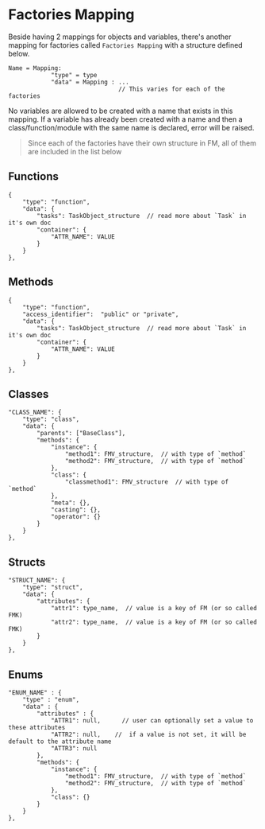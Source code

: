 # Factories Mapping

Beside having 2 mappings for objects and variables, there's another mapping for factories called `Factories Mapping` with a structure defined below.

    Name = Mapping:
                "type" = type
                "data" = Mapping : ...
                                   // This varies for each of the factories

No variables are allowed to be created with a name that exists in this mapping. If a variable has already been created with a name and then a class/function/module with the same name is declared, error will be raised.

> Since each of the factories have their own structure in FM, all of them are included in the list below


## Functions

    {
        "type": "function",
        "data": {
            "tasks": TaskObject_structure  // read more about `Task` in it's own doc
            "container": {
                "ATTR_NAME": VALUE
            }
        }
    },


## Methods

    {
        "type": "function",
        "access_identifier":  "public" or "private",
        "data": {
            "tasks": TaskObject_structure  // read more about `Task` in it's own doc
            "container": {
                "ATTR_NAME": VALUE
            }
        }
    },


## Classes

    "CLASS_NAME": {
        "type": "class",
        "data": {
            "parents": ["BaseClass"],
            "methods": {
                "instance": {
                    "method1": FMV_structure,  // with type of `method`
                    "method2": FMV_structure,  // with type of `method`
                },
                "class": {
                    "classmethod1": FMV_structure  // with type of `method`
                },
                "meta": {},
                "casting": {},
                "operator": {}
            }
        }
    },


## Structs

    "STRUCT_NAME": {
        "type": "struct",
        "data": {
            "attributes": {
                "attr1": type_name,  // value is a key of FM (or so called FMK)
                "attr2": type_name,  // value is a key of FM (or so called FMK)
            }
        }
    },


## Enums

    "ENUM_NAME" : {
        "type" : "enum",
        "data" : {
            "attributes" : {
                "ATTR1": null,      // user can optionally set a value to these attributes
                "ATTR2": null,    //  if a value is not set, it will be default to the attribute name
                "ATTR3": null
            },
            "methods": {
                "instance": {
                    "method1": FMV_structure,  // with type of `method`
                    "method2": FMV_structure,  // with type of `method`
                },
                "class": {}
            }
        }
    },
